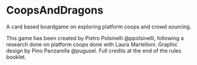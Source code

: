 # CoopsAndDragons
A card based boardgame on exploring platform coops and crowd sourcing.


This game has been created by Pietro Polsinelli @ppolsinelli, following a research done on platform coops done with Laura Martelloni. Graphic design by Pino Panzarella @pugusel.
Full credits at the end of the rules booklet.
